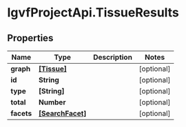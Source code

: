 # IgvfProjectApi.TissueResults

## Properties

Name | Type | Description | Notes
------------ | ------------- | ------------- | -------------
**graph** | [**[Tissue]**](Tissue.md) |  | [optional] 
**id** | **String** |  | [optional] 
**type** | **[String]** |  | [optional] 
**total** | **Number** |  | [optional] 
**facets** | [**[SearchFacet]**](SearchFacet.md) |  | [optional] 



